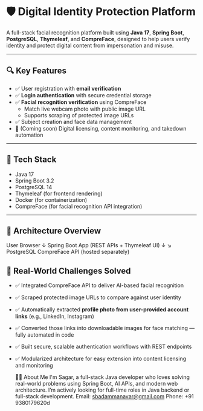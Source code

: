 # 🛡️ Digital Identity Protection Platform

A full-stack facial recognition platform built using **Java 17**, **Spring Boot**, **PostgreSQL**, **Thymeleaf**, and **CompreFace**, designed to help users verify identity and protect digital content from impersonation and misuse.

---

## 🔍 Key Features

- ✅ User registration with **email verification**
- ✅ **Login authentication** with secure credential storage
- ✅ **Facial recognition verification** using CompreFace
  - Match live webcam photo with public image URL
  - Supports scraping of protected image URLs
- ✅ Subject creation and face data management
- 🔄 (Coming soon) Digital licensing, content monitoring, and takedown automation

---

## 🧠 Tech Stack

- Java 17  
- Spring Boot 3.2  
- PostgreSQL 14  
- Thymeleaf (for frontend rendering)  
- Docker (for containerization)  
- CompreFace (for facial recognition API integration)

---

## 🧩 Architecture Overview


User Browser
    ↓
Spring Boot App (REST APIs + Thymeleaf UI)
    ↓         ↘
PostgreSQL    CompreFace API (hosted separately)

## 🎯 Real-World Challenges Solved

- ✅ Integrated CompreFace API to deliver AI-based facial recognition
- ✅ Scraped protected image URLs to compare against user identity
- ✅ Automatically extracted **profile photo from user-provided account links** (e.g., LinkedIn, Instagram)
- ✅ Converted those links into downloadable images for face matching — fully automated in code
- ✅ Built secure, scalable authentication workflows with REST endpoints
- ✅ Modularized architecture for easy extension into content licensing and monitoring

  🧑‍💼 About Me
I'm Sagar, a full-stack Java developer who loves solving real-world problems using Spring Boot, AI APIs, and modern web architecture.
 I’m actively looking for full-time  roles in Java backend or full-stack development.
  Email: sbadammanavar@gmail.com
  Phone: +91 9380179620d
  
